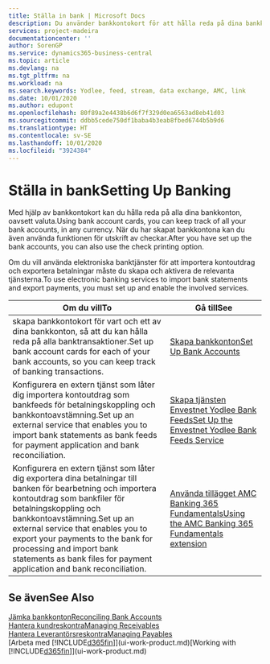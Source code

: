 ```yaml
---
title: Ställa in bank | Microsoft Docs
description: Du använder bankkontokort för att hålla reda på dina bankkonton och ställa in bankfeeder, som till exempel Yodlee, för utbyte av data.
services: project-madeira
documentationcenter: ''
author: SorenGP
ms.service: dynamics365-business-central
ms.topic: article
ms.devlang: na
ms.tgt_pltfrm: na
ms.workload: na
ms.search.keywords: Yodlee, feed, stream, data exchange, AMC, link
ms.date: 10/01/2020
ms.author: edupont
ms.openlocfilehash: 80f89a2e4438b6d6f7f329d0ea6563ad8eb41d03
ms.sourcegitcommit: ddbb5cede750df1baba4b3eab8fbed6744b5b9d6
ms.translationtype: HT
ms.contentlocale: sv-SE
ms.lasthandoff: 10/01/2020
ms.locfileid: "3924384"
---
```

# <a name="setting-up-banking"></a><span data-ttu-id="167dd-103">Ställa in bank</span><span class="sxs-lookup"><span data-stu-id="167dd-103">Setting Up Banking</span></span>
<span data-ttu-id="167dd-104">Med hjälp av bankkontokort kan du hålla reda på alla dina bankkonton, oavsett valuta.</span><span class="sxs-lookup"><span data-stu-id="167dd-104">Using bank account cards, you can keep track of all your bank accounts, in any currency.</span></span> <span data-ttu-id="167dd-105">När du har skapat bankkontona kan du även använda funktionen för utskrift av checkar.</span><span class="sxs-lookup"><span data-stu-id="167dd-105">After you have set up the bank accounts, you can also use the check printing option.</span></span>

<span data-ttu-id="167dd-106">Om du vill använda elektroniska banktjänster för att importera kontoutdrag och exportera betalningar måste du skapa och aktivera de relevanta tjänsterna.</span><span class="sxs-lookup"><span data-stu-id="167dd-106">To use electronic banking services to import bank statements and  export payments, you must set up and enable the involved services.</span></span>

| <span data-ttu-id="167dd-107">Om du vill</span><span class="sxs-lookup"><span data-stu-id="167dd-107">To</span></span> | <span data-ttu-id="167dd-108">Gå till</span><span class="sxs-lookup"><span data-stu-id="167dd-108">See</span></span> |
| --- | --- |
| <span data-ttu-id="167dd-109">skapa bankkontokort för vart och ett av dina bankkonton, så att du kan hålla reda på alla banktransaktioner.</span><span class="sxs-lookup"><span data-stu-id="167dd-109">Set up bank account cards for each of your bank accounts, so you can keep track of banking transactions.</span></span> |[<span data-ttu-id="167dd-110">Skapa bankkonton</span><span class="sxs-lookup"><span data-stu-id="167dd-110">Set Up Bank Accounts</span></span>](bank-how-setup-bank-accounts.md) |
| <span data-ttu-id="167dd-111">Konfigurera en extern tjänst som låter dig importera kontoutdrag som bankfeeds för betalningskoppling och bankkontoavstämning.</span><span class="sxs-lookup"><span data-stu-id="167dd-111">Set up an external service that enables you to import bank statements as bank feeds for payment application and bank reconciliation.</span></span> |[<span data-ttu-id="167dd-112">Skapa tjänsten Envestnet Yodlee Bank Feeds</span><span class="sxs-lookup"><span data-stu-id="167dd-112">Set Up the Envestnet Yodlee Bank Feeds Service</span></span>](bank-how-setup-bank-statement-service.md) |
| <span data-ttu-id="167dd-113">Konfigurera en extern tjänst som låter dig exportera dina betalningar till banken för bearbetning och importera kontoutdrag som bankfiler för betalningskoppling och bankkontoavstämning.</span><span class="sxs-lookup"><span data-stu-id="167dd-113">Set up an external service that enables you to export your payments to the bank for processing  and import bank statements as bank files for payment application and bank reconciliation.</span></span> |[<span data-ttu-id="167dd-114">Använda tillägget AMC Banking 365 Fundamentals</span><span class="sxs-lookup"><span data-stu-id="167dd-114">Using the AMC Banking 365 Fundamentals extension</span></span>](ui-extensions-amc-banking.md) |

## <a name="see-also"></a><span data-ttu-id="167dd-115">Se även</span><span class="sxs-lookup"><span data-stu-id="167dd-115">See Also</span></span>
[<span data-ttu-id="167dd-116">Jämka bankkonton</span><span class="sxs-lookup"><span data-stu-id="167dd-116">Reconciling Bank Accounts</span></span>](bank-manage-bank-accounts.md)  
[<span data-ttu-id="167dd-117">Hantera kundreskontra</span><span class="sxs-lookup"><span data-stu-id="167dd-117">Managing Receivables</span></span>](receivables-manage-receivables.md)  
[<span data-ttu-id="167dd-118">Hantera Leverantörsreskontra</span><span class="sxs-lookup"><span data-stu-id="167dd-118">Managing Payables</span></span>](payables-manage-payables.md)  
<span data-ttu-id="167dd-119">[Arbeta med [!INCLUDE[d365fin](includes/d365fin_md.md)]](ui-work-product.md)</span><span class="sxs-lookup"><span data-stu-id="167dd-119">[Working with [!INCLUDE[d365fin](includes/d365fin_md.md)]](ui-work-product.md)</span></span>
